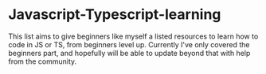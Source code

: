 # Javascript-Typescript-learning
This list aims to give beginners like myself a listed resources to learn how to code in JS or TS, from beginners level up. Currently I've only covered the beginners part, and hopefully will be able to update beyond that with help from the community.


